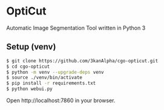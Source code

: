 # OptiCut
Automatic Image Segmentation Tool written in Python 3

## Setup (venv)
```sh
$ git clone https://github.com/3kanAlpha/cgo-opticut.git
$ cd cgo-opticut
$ python -m venv --upgrade-deps venv
$ source ./venv/bin/activate
$ pip install -r requirements.txt
$ python webui.py
```

Open http://localhost:7860 in your browser.